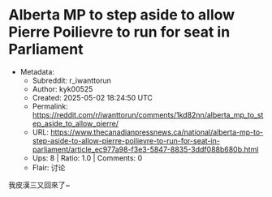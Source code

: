 # Alberta MP to step aside to allow Pierre Poilievre to run for seat in Parliament

- Metadata:
  - Subreddit: r_iwanttorun
  - Author: kyk00525
  - Created: 2025-05-02 18:24:50 UTC
  - Permalink: https://reddit.com/r/iwanttorun/comments/1kd82nn/alberta_mp_to_step_aside_to_allow_pierre/
  - URL: https://www.thecanadianpressnews.ca/national/alberta-mp-to-step-aside-to-allow-pierre-poilievre-to-run-for-seat-in-parliament/article_ec977a98-f3e3-5847-8835-3ddf088b680b.html
  - Ups: 8 | Ratio: 1.0 | Comments: 0
  - Flair: 讨论


我皮漢三又回來了~

